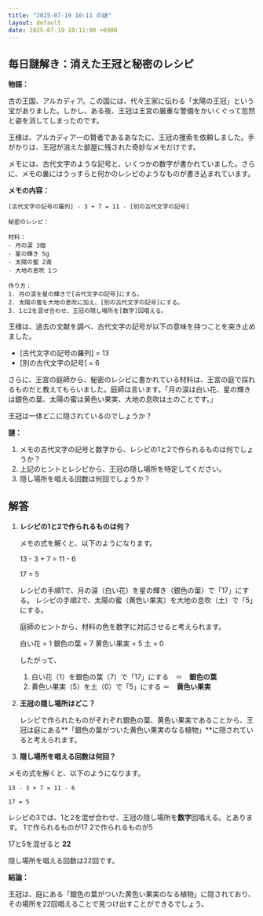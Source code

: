 ```yaml
---
title: "2025-07-19 10:11 の謎"
layout: default
date: 2025-07-19 10:11:00 +0900
---
```

## 毎日謎解き：消えた王冠と秘密のレシピ

**物語：**

古の王国、アルカディア。この国には、代々王家に伝わる「太陽の王冠」という宝がありました。しかし、ある夜、王冠は王宮の厳重な警備をかいくぐって忽然と姿を消してしまったのです。

王様は、アルカディア一の賢者であるあなたに、王冠の捜索を依頼しました。手がかりは、王冠が消えた部屋に残された奇妙なメモだけです。

メモには、古代文字のような記号と、いくつかの数字が書かれていました。さらに、メモの裏にはうっすらと何かのレシピのようなものが書き込まれています。

**メモの内容：**

```
[古代文字の記号の羅列] - 3 + 7 = 11 - [別の古代文字の記号]

秘密のレシピ：

材料：
- 月の涙 3個
- 星の輝き 5g
- 太陽の蜜 2滴
- 大地の息吹 1つ

作り方：
1. 月の涙を星の輝きで[古代文字の記号]にする。
2. 太陽の蜜を大地の息吹に加え、[別の古代文字の記号]にする。
3. 1と2を混ぜ合わせ、王冠の隠し場所を[数字]回唱える。

```

王様は、過去の文献を調べ、古代文字の記号が以下の意味を持つことを突き止めました。

*   \[古代文字の記号の羅列] = 13
*   \[別の古代文字の記号] = 6

さらに、王宮の庭師から、秘密のレシピに書かれている材料は、王宮の庭で採れるものだと教えてもらいました。庭師は言います。「月の涙は白い花、星の輝きは銀色の葉、太陽の蜜は黄色い果実、大地の息吹は土のことです。」

王冠は一体どこに隠されているのでしょうか？

**謎：**

1.  メモの古代文字の記号と数字から、レシピの1と2で作られるものは何でしょうか？
2.  上記のヒントとレシピから、王冠の隠し場所を特定してください。
3.  隠し場所を唱える回数は何回でしょうか？

## 解答

1.  **レシピの1と2で作られるものは何？**

    メモの式を解くと、以下のようになります。

    13 - 3 + 7 = 11 - 6

    17 = 5

    レシピの手順1で、月の涙（白い花）を星の輝き（銀色の葉）で「17」にする。
    レシピの手順2で、太陽の蜜（黄色い果実）を大地の息吹（土）で「5」にする。

    庭師のヒントから、材料の色を数字に対応させると考えられます。

    白い花 = 1
    銀色の葉 = 7
    黄色い果実 = 5
    土 = 0

    したがって、

    1. 白い花（1）を銀色の葉（7）で「17」にする　＝　**銀色の葉**
    2. 黄色い果実（5）を土（0）で「5」にする ＝　**黄色い果実**

2.  **王冠の隠し場所はどこ？**

    レシピで作られたものがそれぞれ銀色の葉、黄色い果実であることから、王冠は庭にある**「銀色の葉がついた黄色い果実のなる植物」**に隠されていると考えられます。

3.  **隠し場所を唱える回数は何回？**

メモの式を解くと、以下のようになります。

    13 - 3 + 7 = 11 - 6

    17 = 5

レシピの3では、1と2を混ぜ合わせ、王冠の隠し場所を**数字**回唱える。とあります。
1で作られるものが17
2で作られるものが5

17と5を混ぜると **22**

隠し場所を唱える回数は22回です。

**結論：**

王冠は、庭にある「銀色の葉がついた黄色い果実のなる植物」に隠されており、その場所を22回唱えることで見つけ出すことができるでしょう。
